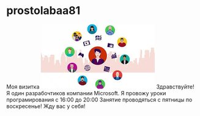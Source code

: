 # prostolabaa81
Моя визитка
![microsoft](images2123.jpg)
Здравствуйте! Я один разрабочтиков компании Microsoft. Я провожу уроки програмирования с 16:00 до 20:00
Занятие проводяться с пятницы по воскресенье!
Жду вас у себя!
